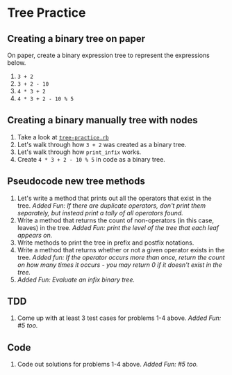 # Tree Practice

## Creating a binary tree on paper
On paper, create a binary expression tree to represent the expressions below.
1. `3 + 2`  
2. `3 + 2 - 10`  
3. `4 * 3 + 2`  
4. `4 * 3 + 2 - 10 % 5`  

## Creating a binary manually tree with nodes
1. Take a look at [`tree-practice.rb`](tree-practice.rb)
2. Let's walk through how `3 + 2` was created as a binary tree.
3. Let's walk through how `print_infix` works.
4. Create `4 * 3 + 2 - 10 % 5` in code as a binary tree.

## Pseudocode new tree methods
1. Let's write a method that prints out all the operators that exist in the tree. _Added Fun: If there are duplicate operators, don't print them separately, but instead print a tally of all operators found._
2. Write a method that returns the count of non-operators (in this case, leaves) in the tree. _Added Fun: print the level of the tree that each leaf appears on._
3. Write methods to print the tree in prefix and postfix notations.
4. Write a method that returns whether or not a given operator exists in the tree. _Added fun: If the operator occurs more than once, return the count on how many times it occurs - you may return 0 if it doesn't exist in the tree._
5. _Added Fun: Evaluate an infix binary tree._

## TDD
1. Come up with at least 3 test cases for problems 1-4 above. _Added Fun: #5 too._

## Code
1. Code out solutions for problems 1-4 above. _Added Fun: #5 too._
